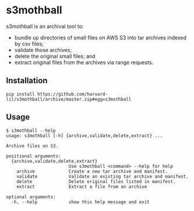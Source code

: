 # s3mothball

s3mothball is an archival tool to:

* bundle up directories of small files on AWS S3 into tar archives indexed by csv files;
* validate those archives;
* delete the original small files; and
* extract original files from the archives via range requests.

## Installation

    pip install https://github.com/harvard-lil/s3mothball/archive/master.zip#egg=s3mothball
    
## Usage

    $ s3mothball --help
    usage: s3mothball [-h] {archive,validate,delete,extract} ...
    
    Archive files on S3.
    
    positional arguments:
      {archive,validate,delete,extract}
                            Use s3mothball <command> --help for help
        archive             Create a new tar archive and manifest.
        validate            Validate an existing tar archive and manifest.
        delete              Delete original files listed in manifest.
        extract             Extract a file from an archive
    
    optional arguments:
      -h, --help            show this help message and exit